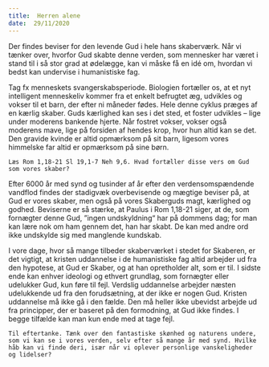```yaml
---
title:  Herren alene
date:  29/11/2020
---
```


Der findes beviser for den levende Gud i hele hans skaberværk. Når vi tænker over, hvorfor Gud skabte denne verden, som mennesker har været i stand til i så stor grad at ødelægge, kan vi måske få en idé om, hvordan vi bedst kan undervise i humanistiske fag.

Tag fx menneskets svangerskabsperiode. Biologien fortæller os, at et nyt intelligent menneskeliv kommer fra et enkelt befrugtet æg, udvikles og vokser til et barn, der efter ni måneder fødes. Hele denne cyklus præges af en kærlig skaber. Guds kærlighed kan ses i det sted, et foster udvikles – lige under moderens bankende hjerte. Når fostret vokser, vokser også moderens mave, lige på forsiden af hendes krop, hvor hun altid kan se det. Den gravide kvinde er altid opmærksom på sit barn, ligesom vores himmelske far altid er opmærksom på sine børn.

`Læs Rom 1,18-21 Sl 19,1-7 Neh 9,6. Hvad fortæller disse vers om Gud som vores skaber?`

Efter 6000 år med synd og tusinder af år efter den verdensomspændende vandflod findes der stadigvæk overbevisende og mægtige beviser på, at Gud er vores skaber, men også på vores Skaberguds magt, kærlighed og godhed. Beviserne er så stærke, at Paulus i Rom 1,18-21 siger, at de, som fornægter denne Gud, ”ingen undskyldning“ har på dommens dag; for man kan lære nok om ham gennem det, han har skabt. De kan med andre ord ikke undskylde sig med manglende kundskab.

I vore dage, hvor så mange tilbeder skaberværket i stedet for Skaberen, er det vigtigt, at kristen uddannelse i de humanistiske fag altid arbejder ud fra den hypotese, at Gud er Skaber, og at han opretholder alt, som er til. I sidste ende kan enhver ideologi og ethvert grundlag, som fornægter eller udelukker Gud, kun føre til fejl. Verdslig uddannelse arbejder næsten udelukkende ud fra den forudsætning, at der ikke er nogen Gud. Kristen uddannelse må ikke gå i den fælde. Den må heller ikke ubevidst arbejde ud fra principper, der er baseret på den formodning, at Gud ikke findes. I begge tilfælde kan man kun ende med at tage fejl.

`Til eftertanke. Tænk over den fantastiske skønhed og naturens undere, som vi kan se i vores verden, selv efter så mange år med synd. Hvilke håb kan vi finde deri, især når vi oplever personlige vanskeligheder og lidelser?`